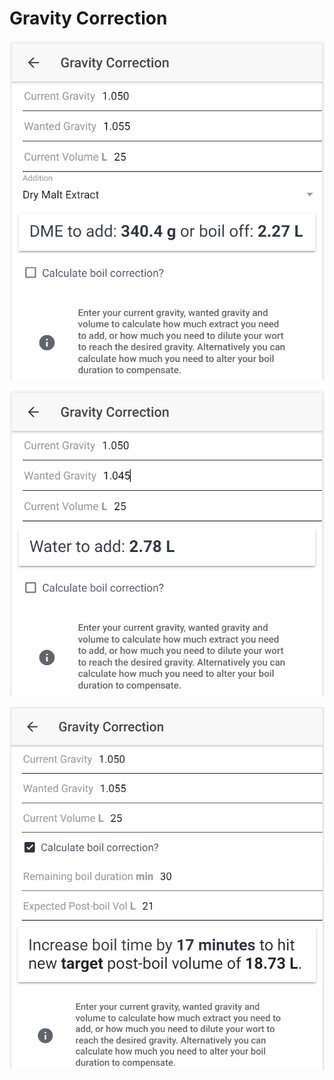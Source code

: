 # Gravity Correction

![Calculate how much DME to add or how much to boil off if gravity is too low](../.gitbook/assets/image%20%2839%29.png)

![Calculate how much water to add if gravity is too high](../.gitbook/assets/image%20%2851%29.png)

![Calculate how to correct the gravity by altering boil time if preferred](../.gitbook/assets/image%20%2847%29.png)

